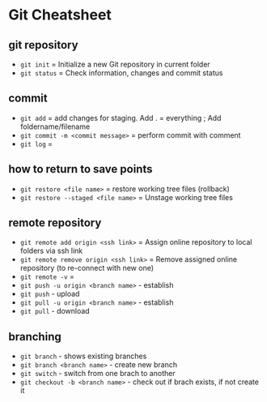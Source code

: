 # Git Cheatsheet

## git repository

- `git init` = Initialize a new Git repository in current folder
- `git status` = Check information, changes and commit status

## commit

- `git add` = add changes for staging. Add . = everything ; Add foldername/filename 
- `git commit -m <commit message>` = perform commit with comment
- `git log` = 

## how to return to save points

- `git restore <file name>` = restore working tree files (rollback)
- `git restore --staged <file name>` = Unstage working tree files

## remote repository

- `git remote add origin <ssh link>` = Assign online repository to local folders via ssh link
- `git remote remove origin <ssh link>` = Remove assigned online repository (to re-connect with new one)
- `git remote -v` = 
- `git push -u origin <branch name>` - establish 
- `git push` - upload
- `git pull -u origin <branch name>` - establish
- `git pull` - download

## branching

- `git branch` - shows existing branches
- `git branch <branch name>` - create new branch
- `git switch` - switch from one brach to another
- `git checkout -b <branch name>` - check out if brach exists, if not create it
